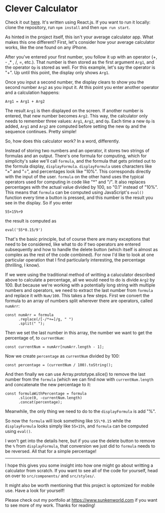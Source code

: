 # Clever Calculator

Check it out [here](https://www.sunkenworld.com/calculator). It's written using React.js. If you want to run it locally: clone the repository, run `npm install` and then `npm run start`.

As hinted in the project itself, this isn't your average calculator app. What makes this one different? First, let's consider how your average calculator works, like the one found on any iPhone.

After you've entered your first number, you follow it up with an operator (+, - ,* , /, =, etc.). That number is then stored as the first argument `Arg1`, and the operator `Op` is stored as well. For this example, let's say the operator is "+". Up until this point, the display only shows `Arg1`.

Once you input a second number, the display clears to show you the second number `Arg2` as you input it. At this point you enter another operator and a calculation happens: 
```
Arg1 = Arg1 + Arg2
```
The result `Arg1` is then displayed on the screen. If another number is entered, that new number becomes `Arg2`. This way, the calculator only needs to remember three values: `Arg1`, `Arg2`, and `Op`. Each time a new `Op` is added, `Arg1` and `Arg2` are computed before setting the new `Op` and the sequence continues. Pretty simple!

So, how does this calculator work? In a word, differently.

Instead of storing two numbers and an operator, it stores two strings of formulas and an output. There's one formula for computing, which for simplicity's sake we'll call `formula`, and the formula that gets printed out to the formula display, `displayFormula`. `displayFormula` uses characters like "×" and "÷", and percentages look like "10%". This corresponds directly with the input of the user. `formula` on the other hand uses the typical operators used for computing in code like "\*" and "/". It also replaces percentages with the actual value divided by 100, so "0.1" instead of "10%". This means that `formula` can be computed using JavaScript's `eval()` function every time a button is pressed, and this number is the result you see in the display. So if you enter
```
55×15%÷9
```
the result is computed as
```
eval('55*0.15/9')
```
That's the basic principle, but of course there are many exceptions that need to be considered, like what to do if two operators are entered subsequently and how to handle the delete button (which itself is almost as complex as the rest of the code combined). For now I'd like to look at one particular operation that I find particularly interesting, the percentage (thrilling, I know).

If we were using the traditional method of writting a caluculator described above to calculate a percentage, all we would need to do is divide `Arg2` by 100. But because we're working with a potentially long string with multiple numbers and operators, we need to extract the last number from `formula` and replace it with `Num/100`. This takes a few steps. First we convert the formula to an array of numbers split wherever there are operators, called `numArr`: 
```
const numArr = formula
      .replace(/[-/*+=]/g, " ")
      .split(" ");
```
Then we set the last number in this array, the number we want to get the percentage of, to `currentNum`:
```
const currentNum = numArr[numArr.length - 1];
```
Now we create `percentage` as `currentNum` divided by 100:
```
const percentage = (currentNum / 100).toString();
```
And then finally we can use Array.prototype.slice() to remove the last number from the `formula` (which we can find now with `currentNum.length` and concatenate the new percentage to it:
```
const formulaWithPercentage = formula
      .slice(0, -currentNum.length)
      .concat(percentage);
```
Meanwhile, the only thing we need to do to the `displayFormula` is add "%".

So now the `formula` will look something like `55\*0.15` while the `displayFormula` looks simply like `55×15%`, and `formula` can be computed using `eval()`.

I won't get into the details here, but if you use the delete button to remove the `%` from `displayFormula`, that conversion we just did to `formula` needs to be reversed. All that for a simple percentage!

***

I hope this gives you some insight into how one might go about writting a calculator from scratch. If you want to see all of the code for yourself, head on over to `src/components/` and `src/styles/`.

It might also be worth mentioning that this project is optomized for mobile use. Have a look for yourself!

Please check out my portfolio at https://www.sunkenworld.com if you want to see more of my work. Thanks for reading!
